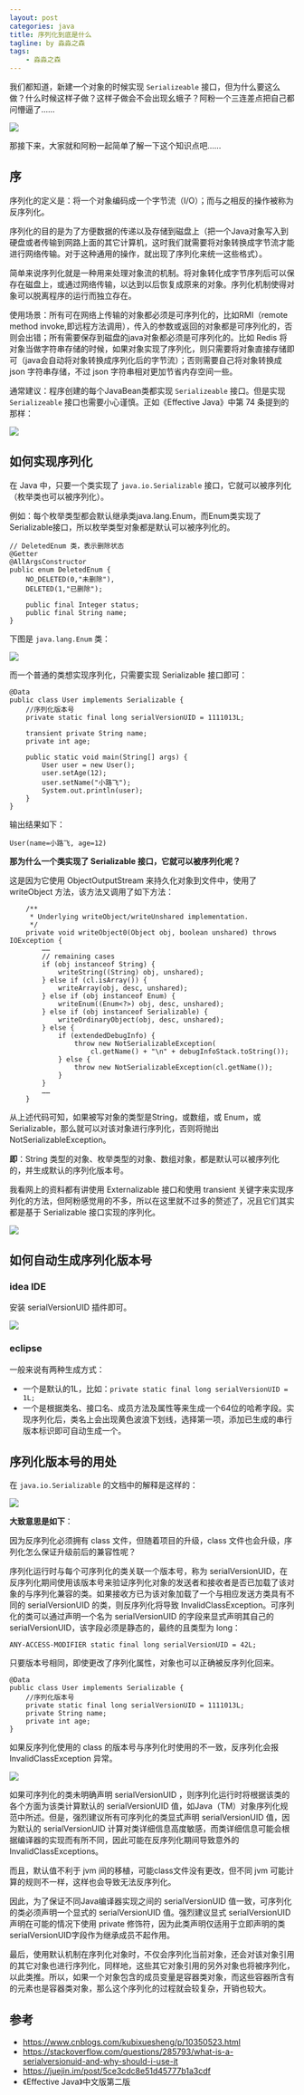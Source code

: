 ```yaml
---
layout: post
categories: java
title: 序列化到底是什么
tagline: by 淼淼之森
tags: 
    - 淼淼之森
---
```


我们都知道，新建一个对象的时候实现 `Serializeable` 接口，但为什么要这么做？什么时候这样子做？这样子做会不会出现幺蛾子？阿粉一个三连差点把自己都问懵逼了……
<!--more-->

![](http://www.justdojava.com/assets/images/2019/java/image-mmzsblog/2020/06-01/00.jpg)


那接下来，大家就和阿粉一起简单了解一下这个知识点吧……


## 序
序列化的定义是：将一个对象编码成一个字节流（I/O）；而与之相反的操作被称为反序列化。

序列化的目的是为了方便数据的传递以及存储到磁盘上（把一个Java对象写入到硬盘或者传输到网路上面的其它计算机，这时我们就需要将对象转换成字节流才能进行网络传输。对于这种通用的操作，就出现了序列化来统一这些格式）。

简单来说序列化就是一种用来处理对象流的机制。将对象转化成字节序列后可以保存在磁盘上，或通过网络传输，以达到以后恢复成原来的对象。序列化机制使得对象可以脱离程序的运行而独立存在。

使用场景：所有可在网络上传输的对象都必须是可序列化的，比如RMI（remote method invoke,即远程方法调用），传入的参数或返回的对象都是可序列化的，否则会出错；所有需要保存到磁盘的java对象都必须是可序列化的。比如 Redis 将对象当做字符串存储的时候，如果对象实现了序列化，则只需要将对象直接存储即可（java会自动将对象转换成序列化后的字节流）；否则需要自己将对象转换成 json 字符串存储，不过 json 字符串相对更加节省内存空间一些。

通常建议：程序创建的每个JavaBean类都实现 `Serializeable` 接口。但是实现 `Serializeable` 接口也需要小心谨慎。正如《Effective Java》中第 74 条提到的那样：

![](http://www.justdojava.com/assets/images/2019/java/image-mmzsblog/2020/06-01/01.png)


## 如何实现序列化
在 Java 中，只要一个类实现了 `java.io.Serializable` 接口，它就可以被序列化（枚举类也可以被序列化）。

例如：每个枚举类型都会默认继承类java.lang.Enum，而Enum类实现了Serializable接口，所以枚举类型对象都是默认可以被序列化的。
```
// DeletedEnum 类，表示删除状态
@Getter
@AllArgsConstructor
public enum DeletedEnum {
	NO_DELETED(0,"未删除"),
	DELETED(1,"已删除");

	public final Integer status;
	public final String name;
}
```
下图是 `java.lang.Enum` 类：

![](http://www.justdojava.com/assets/images/2019/java/image-mmzsblog/2020/06-01/02.png)

而一个普通的类想实现序列化，只需要实现 Serializable 接口即可：

```
@Data
public class User implements Serializable {
    //序列化版本号
    private static final long serialVersionUID = 1111013L;

    transient private String name;
    private int age;

    public static void main(String[] args) {
        User user = new User();
        user.setAge(12);
        user.setName("小路飞");
        System.out.println(user);
    }
}
```

输出结果如下：
```
User(name=小路飞, age=12)
```

**那为什么一个类实现了 Serializable 接口，它就可以被序列化呢？**

这是因为它使用 ObjectOutputStream 来持久化对象到文件中，使用了 writeObject 方法，该方法又调用了如下方法：
```
    /**
     * Underlying writeObject/writeUnshared implementation.
     */
    private void writeObject0(Object obj, boolean unshared) throws IOException {
        ……
        // remaining cases
        if (obj instanceof String) {
            writeString((String) obj, unshared);
        } else if (cl.isArray()) {
            writeArray(obj, desc, unshared);
        } else if (obj instanceof Enum) {
            writeEnum((Enum<?>) obj, desc, unshared);
        } else if (obj instanceof Serializable) {
            writeOrdinaryObject(obj, desc, unshared);
        } else {
            if (extendedDebugInfo) {
                throw new NotSerializableException(
                    cl.getName() + "\n" + debugInfoStack.toString());
            } else {
                throw new NotSerializableException(cl.getName());
            }
        }
        ……
    }
```
从上述代码可知，如果被写对象的类型是String，或数组，或 Enum，或 Serializable，那么就可以对该对象进行序列化，否则将抛出 NotSerializableException。

**即**：String 类型的对象、枚举类型的对象、数组对象，都是默认可以被序列化的，并生成默认的序列化版本号。

我看网上的资料都有讲使用 Externalizable 接口和使用 transient 关键字来实现序列化的方法，但阿粉感觉用的不多，所以在这里就不过多的赘述了，况且它们其实都是基于 Serializable 接口实现的序列化。

![](http://www.justdojava.com/assets/images/2019/java/image-mmzsblog/2020/06-01/03.jpg)

## 如何自动生成序列化版本号
### idea IDE 

安装 serialVersionUID 插件即可。

![](http://www.justdojava.com/assets/images/2019/java/image-mmzsblog/2020/06-01/04.gif)

### eclipse

一般来说有两种生成方式：
- 一个是默认的1L，比如：`private static final long serialVersionUID = 1L;`
- 一个是根据类名、接口名、成员方法及属性等来生成一个64位的哈希字段。实现序列化后，类名上会出现黄色波浪下划线，选择第一项，添加已生成的串行版本标识即可自动生成一个。


## 序列化版本号的用处
在 `java.io.Serializable` 的文档中的解释是这样的：

![](http://www.justdojava.com/assets/images/2019/java/image-mmzsblog/2020/06-01/05.png)

**大致意思是如下**：

因为反序列化必须拥有 class 文件，但随着项目的升级，class 文件也会升级，序列化怎么保证升级前后的兼容性呢？

序列化运行时与每个可序列化的类关联一个版本号，称为 serialVersionUID，在反序列化期间使用该版本号来验证序列化对象的发送者和接收者是否已加载了该对象的与序列化兼容的类。如果接收方已为该对象加载了一个与相应发送方类具有不同的 serialVersionUID 的类，则反序列化将导致 InvalidClassException。可序列化的类可以通过声明一个名为 serialVersionUID 的字段来显式声明其自己的 serialVersionUID，该字段必须是静态的，最终的且类型为 long：
```
ANY-ACCESS-MODIFIER static final long serialVersionUID = 42L;
```
只要版本号相同，即使更改了序列化属性，对象也可以正确被反序列化回来。

```
@Data
public class User implements Serializable {
    //序列化版本号    
    private static final long serialVersionUID = 1111013L;
    private String name;
    private int age;
}
```
如果反序列化使用的 class 的版本号与序列化时使用的不一致，反序列化会报 InvalidClassException 异常。

![](http://www.justdojava.com/assets/images/2019/java/image-mmzsblog/2020/06-01/06.png)

如果可序列化的类未明确声明 serialVersionUID ，则序列化运行时将根据该类的各个方面为该类计算默认的 serialVersionUID 值，如Java（TM）对象序列化规范中所述。但是，强烈建议所有可序列化的类显式声明 serialVersionUID 值，因为默认的 serialVersionUID 计算对类详细信息高度敏感，而类详细信息可能会根据编译器的实现而有所不同，因此可能在反序列化期间导致意外的 InvalidClassExceptions。

而且，默认值不利于 jvm 间的移植，可能class文件没有更改，但不同 jvm 可能计算的规则不一样，这样也会导致无法反序列化。

因此，为了保证不同Java编译器实现之间的 serialVersionUID 值一致，可序列化的类必须声明一个显式的 serialVersionUID 值。强烈建议显式 serialVersionUID 声明在可能的情况下使用 private 修饰符，因为此类声明仅适用于立即声明的类 serialVersionUID字段作为继承成员不起作用。

最后，使用默认机制在序列化对象时，不仅会序列化当前对象，还会对该对象引用的其它对象也进行序列化，同样地，这些其它对象引用的另外对象也将被序列化，以此类推。所以，如果一个对象包含的成员变量是容器类对象，而这些容器所含有的元素也是容器类对象，那么这个序列化的过程就会较复杂，开销也较大。






## 参考
- https://www.cnblogs.com/kubixuesheng/p/10350523.html
- https://stackoverflow.com/questions/285793/what-is-a-serialversionuid-and-why-should-i-use-it
- https://juejin.im/post/5ce3cdc8e51d45777b1a3cdf
- 《Effective Java》中文版第二版

